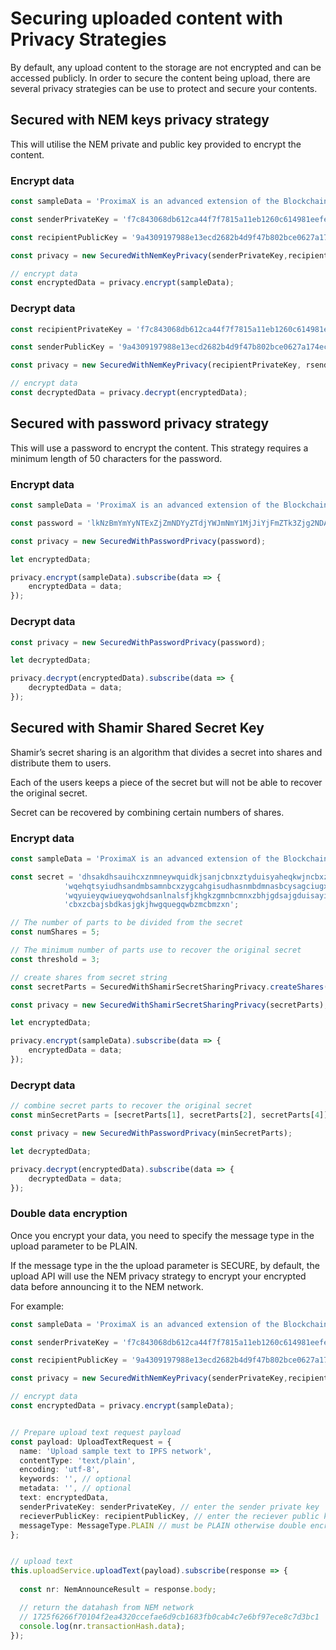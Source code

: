 # Securing uploaded content with Privacy Strategies

By default, any upload content to the storage are not encrypted and can be accessed publicly. In order to secure the content being upload, there are several privacy strategies can be use to protect and secure your contents.


## Secured with NEM keys privacy strategy

This will utilise the NEM private and public key provided to encrypt the content. 

### Encrypt data
```ts 
const sampleData = 'ProximaX is an advanced extension of the Blockchain and Distributed Ledger Technology (DLT) with utility-rich services and protocols';

const senderPrivateKey = 'f7c843068db612ca44f7f7815a11eb1260c614981eefe861e11bc6888cf307d1';

const recipientPublicKey = '9a4309197988e13ecd2682b4d9f47b802bce0627a174ec5f96c184dfa6db794f';

const privacy = new SecuredWithNemKeyPrivacy(senderPrivateKey,recipientPublicKey);

// encrypt data
const encryptedData = privacy.encrypt(sampleData);

```
### Decrypt data

```ts 
const recipientPrivateKey = 'f7c843068db612ca44f7f7815a11eb1260c614981eefe861e11bc6888cf307d1';

const senderPublicKey = '9a4309197988e13ecd2682b4d9f47b802bce0627a174ec5f96c184dfa6db794f';

const privacy = new SecuredWithNemKeyPrivacy(recipientPrivateKey, rsenderPublicKey);

// encrypt data
const decryptedData = privacy.decrypt(encryptedData);

```


## Secured with password privacy strategy

This will use a password to encrypt the content. This strategy requires a minimum length of 50 characters for the password.

### Encrypt data

```ts 
const sampleData = 'ProximaX is an advanced extension of the Blockchain and Distributed Ledger Technology (DLT) with utility-rich services and protocols';

const password = 'lkNzBmYmYyNTExZjZmNDYyZTdjYWJmNmY1MjJiYjFmZTk3Zjg2NDA5ZDlhOD';

const privacy = new SecuredWithPasswordPrivacy(password);

let encryptedData;

privacy.encrypt(sampleData).subscribe(data => {
    encryptedData = data;
});

```

### Decrypt data

```ts 
const privacy = new SecuredWithPasswordPrivacy(password);

let decryptedData;

privacy.decrypt(encryptedData).subscribe(data => {
    decryptedData = data;
});

```

## Secured with Shamir Shared Secret Key

Shamir’s secret sharing is an algorithm that divides a secret into shares and distribute them to users.

Each of the users keeps a piece of the secret but will not be able to recover the original secret. 

Secret can be recovered by combining certain numbers of shares.


### Encrypt data

```ts 
const sampleData = 'ProximaX is an advanced extension of the Blockchain and Distributed Ledger Technology (DLT) with utility-rich services and protocols';

const secret = 'dhsakdhsauihcxznmneywquidkjsanjcbnxztyduisyaheqkwjncbxzcgyuiagsdiujasodjk' +
            'wqehqtsyiudhsandmbsamnbcxzygcahgisudhasnmbdmnasbcysagciugxziuhkjsbdamndnmsabfgaduishadshakdnsakdbsajbeh' +
            'wqyuieyqwiueyqwohdsanlnalsfjkhgkzgmnbcmnxzbhjgdsajgduisayiuyewquehwqkjbeqwnbdmnabsdabjshgdasudhgsuakghk' +
            'cbxzcbajsbdkasjgkjhwgquegqwbzmcbmzxn';

// The number of parts to be divided from the secret
const numShares = 5;

// The minimum number of parts use to recover the original secret
const threshold = 3;

// create shares from secret string
const secretParts = SecuredWithShamirSecretSharingPrivacy.createShares(secret, numShares, threshold);

const privacy = new SecuredWithShamirSecretSharingPrivacy(secretParts);

let encryptedData;

privacy.encrypt(sampleData).subscribe(data => {
    encryptedData = data;
});

```

### Decrypt data

```ts 
// combine secret parts to recover the original secret
const minSecretParts = [secretParts[1], secretParts[2], secretParts[4]];

const privacy = new SecuredWithPasswordPrivacy(minSecretParts);

let decryptedData;

privacy.decrypt(encryptedData).subscribe(data => {
    decryptedData = data;
});
```

### Double data encryption  

Once you encrypt your data, you need to specify the message type in the upload parameter to be PLAIN. 

If the message type in the the upload parameter is SECURE, by default, the upload API will use the NEM privacy strategy to encrypt your encrypted data before announcing it to the NEM network. 

For example: 

```ts 
const sampleData = 'ProximaX is an advanced extension of the Blockchain and Distributed Ledger Technology (DLT) with utility-rich services and protocols';

const senderPrivateKey = 'f7c843068db612ca44f7f7815a11eb1260c614981eefe861e11bc6888cf307d1';

const recipientPublicKey = '9a4309197988e13ecd2682b4d9f47b802bce0627a174ec5f96c184dfa6db794f';

const privacy = new SecuredWithNemKeyPrivacy(senderPrivateKey,recipientPublicKey);

// encrypt data
const encryptedData = privacy.encrypt(sampleData);


// Prepare upload text request payload
const payload: UploadTextRequest = {
  name: 'Upload sample text to IPFS network',
  contentType: 'text/plain',
  encoding: 'utf-8',
  keywords: '', // optional
  metadata: '', // optional
  text: encryptedData,
  senderPrivateKey: senderPrivateKey, // enter the sender private key
  recieverPublicKey: recipientPublicKey, // enter the reciever public key
  messageType: MessageType.PLAIN // must be PLAIN otherwise double encryption will be executed
};


// upload text 
this.uploadService.uploadText(payload).subscribe(response => {
 
  const nr: NemAnnounceResult = response.body;

  // return the datahash from NEM network
  // 1725f6266f70104f2ea4320ccefae6d9cb1683fb0cab4c7e6bf97ece8c7d3bc1
  console.log(nr.transactionHash.data);  
});
```
